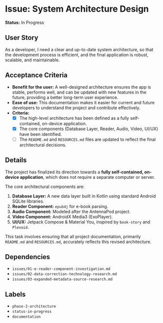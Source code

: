 # Issue: System Architecture Design

**Status:** In Progress

## User Story
As a developer, I need a clear and up-to-date system architecture, so that the development process is efficient, and the final application is robust, scalable, and maintainable.

## Acceptance Criteria
- **Benefit for the user:** A well-designed architecture ensures the app is stable, performs well, and can be updated with new features in the future, providing a better long-term user experience.
- **Ease of use:** This documentation makes it easier for current and future developers to understand the project and contribute effectively.
- **Criteria:**
    - [x] The high-level architecture has been defined as a fully self-contained, on-device application.
    - [x] The core components (Database Layer, Reader, Audio, Video, UI/UX) have been identified.
    - [ ] The `README.md` and `RESOURCES.md` files are updated to reflect the final architectural decisions.

## Details
The project has finalized its direction towards a **fully self-contained, on-device application**, which does not require a separate computer or server.

The core architectural components are:
1.  **Database Layer:** A new data layer built in Kotlin using standard Android SQLite libraries.
2.  **Reader Component:** `epub4j` for e-book parsing.
3.  **Audio Component:** Modeled after the AntennaPod project.
4.  **Video Component:** AndroidX Media3 (ExoPlayer).
5.  **UI/UX:** Jetpack Compose & Material You, inspired by `book-story` and `Plexoid`.

This task involves ensuring that all project documentation, primarily `README.md` and `RESOURCES.md`, accurately reflects this revised architecture.

## Dependencies
- `issues/01-e-reader-component-investigation.md`
- `issues/02-data-correction-technology-research.md`
- `issues/03-expanded-metadata-source-research.md`

## Labels
- `phase-2-architecture`
- `status-in-progress`
- `documentation`
